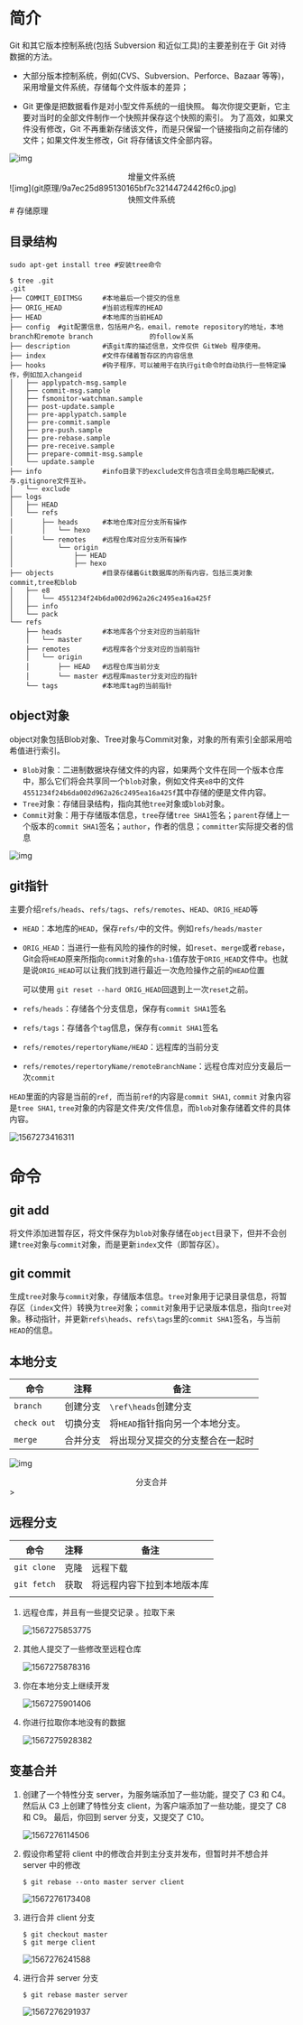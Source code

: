 # 简介

 Git 和其它版本控制系统(包括 Subversion 和近似工具)的主要差别在于 Git 对待数据的方法。

- 大部分版本控制系统，例如(CVS、Subversion、Perforce、Bazaar 等等)，采用增量文件系统，存储每个文件版本的差异；

-   Git 更像是把数据看作是对小型文件系统的一组快照。 每次你提交更新，它主要对当时的全部文件制作一个快照并保存这个快照的索引。 为了高效，如果文件没有修改，Git 不再重新存储该文件，而是只保留一个链接指向之前存储的文件；如果文件发生修改，Git 将存储该文件全部内容。

  ![img](git原理/498935a9ebaa0d553460df77f30a0110d35.jpg)

<center>增量文件系统</center>
![img](git原理/9a7ec25d895130165bf7c3214472442f6c0.jpg)

<center>快照文件系统</center>
# 存储原理

## 目录结构

```shell
sudo apt-get install tree #安装tree命令
```

```shell
$ tree .git
.git
├── COMMIT_EDITMSG     #本地最后一个提交的信息
├── ORIG_HEAD          #当前远程库的HEAD
├── HEAD               #本地库的当前HEAD     
├── config  #git配置信息，包括用户名，email，remote repository的地址，本地branch和remote branch              的follow关系
├── description        #该git库的描述信息，文件仅供 GitWeb 程序使用。
├── index              #文件存储着暂存区的内容信息
├── hooks              #钩子程序，可以被用于在执行git命令时自动执行一些特定操作，例如加入changeid
│   ├── applypatch-msg.sample
│   ├── commit-msg.sample
│   ├── fsmonitor-watchman.sample
│   ├── post-update.sample
│   ├── pre-applypatch.sample
│   ├── pre-commit.sample
│   ├── pre-push.sample
│   ├── pre-rebase.sample
│   ├── pre-receive.sample
│   ├── prepare-commit-msg.sample
│   └── update.sample
├── info               #info目录下的exclude文件包含项目全局忽略匹配模式，与.gitignore文件互补。
│   └── exclude
├── logs        
│   ├── HEAD
│   └── refs
│       ├── heads      #本地仓库对应分支所有操作
│       │   └── hexo
│       └── remotes    #远程仓库对应分支所有操作
│           └── origin
│               ├── HEAD
│               ├── hexo
├── objects            #目录存储着Git数据库的所有内容，包括三类对象commit,tree和blob
│   ├── e8
│   │   └── 4551234f24b6da002d962a26c2495ea16a425f
│   ├── info
│   └── pack
└── refs              
    ├── heads          #本地库各个分支对应的当前指针
    │   └── master
    ├── remotes        #远程库各个分支对应的当前指针
    │   └── origin
    │       ├── HEAD   #远程仓库当前分支
    │       └── master #远程库master分支对应的指针
    └── tags           #本地库tag的当前指针
```

## object对象

object对象包括Blob对象、Tree对象与Commit对象，对象的所有索引全部采用哈希值进行索引。

- `Blob`对象：二进制数据块存储文件的内容，如果两个文件在同一个版本仓库中，那么它们将会共享同一个`blob`对象，例如文件夹`e8`中的文件`4551234f24b6da002d962a26c2495ea16a425f`其中存储的便是文件内容。
- `Tree`对象：存储目录结构，指向其他`tree`对象或`blob`对象。
- `Commit`对象：用于存储版本信息，`tree`存储`tree SHA1`签名；`parent`存储上一个版本的`commit SHA1`签名；`author`，作者的信息；`committer`实际提交者的信息

![img](git原理/f8ea6e5527284b73f24250ee.jpg)

## git指针

主要介绍`refs/heads`、`refs/tags`、`refs/remotes`、`HEAD`、`ORIG_HEAD`等

- `HEAD`：本地库的`HEAD`，保存`refs/`中的文件。例如`refs/heads/master`

- `ORIG_HEAD`：当进行一些有风险的操作的时候，如`reset`、`merge`或者`rebase`，Git会将`HEAD`原来所指向`commit`对象的`sha-1`值存放于`ORIG_HEAD`文件中。也就是说`ORIG_HEAD`可以让我们找到进行最近一次危险操作之前的`HEAD`位置

  可以使用 `git reset --hard ORIG_HEAD`回退到上一次`reset`之前。

- `refs/heads`：存储各个分支信息，保存有`commit SHA1`签名

- `refs/tags`：存储各个`tag`信息，保存有`commit SHA1`签名

- `refs/remotes/repertoryName/HEAD`：远程库的当前分支

- `refs/remotes/repertoryName/remoteBranchName`：远程仓库对应分支最后一次`commit`

`HEAD`里面的内容是当前的`ref, `而当前`ref`的内容是`commit SHA1`, `commit` 对象内容是`tree SHA1`, `tree`对象的内容是文件夹/文件信息，而`blob`对象存储着文件的具体内容。

![1567273416311](git原理/1567273416311.png)

# 命令

## git add

将文件添加进暂存区，将文件保存为`blob`对象存储在`object`目录下，但并不会创建`tree`对象与`commit`对象，而是更新`index`文件（即暂存区）。

## git commit

生成`tree`对象与`commit`对象，存储版本信息。`tree`对象用于记录目录信息，将暂存区（`index`文件）转换为`tree`对象；`commit`对象用于记录版本信息，指向`tree`对象。移动指针，并更新`refs\heads`、`refs\tags`里的`commit SHA1`签名，与当前`HEAD`的信息。

## 本地分支

| 命令        | 注释     | 备注                             |
| ----------- | -------- | -------------------------------- |
| `branch`    | 创建分支 | `\ref\heads`创建分支             |
| `check out` | 切换分支 | 将`HEAD`指针指向另一个本地分支。 |
| `merge`     | 合并分支 | 将出现分叉提交的分支整合在一起时 |

![img](git原理/164217_rcn1_3452433.png)

<center>分支合并</center>>

## 远程分支

| 命令        | 注释 | 备注                       |
| ----------- | ---- | -------------------------- |
| `git clone` | 克隆 | 远程下载                   |
| `git fetch` | 获取 | 将远程内容下拉到本地版本库 |
|             |      |                            |

1. 远程仓库，并且有一些提交记录 。拉取下来

   ![1567275853775](git原理/1567275853775.png)

2. 其他人提交了一些修改至远程仓库

   ![1567275878316](git原理/1567275878316.png)

3. 你在本地分支上继续开发

   ![1567275901406](git原理/1567275901406.png)

4. 你进行拉取你本地没有的数据

   ![1567275928382](git原理/1567275928382.png)

## 变基合并

1. 创建了一个特性分支 server，为服务端添加了一些功能，提交了 C3 和 C4。 然后从 C3 上创建了特性分支 client，为客户端添加了一些功能，提交了 C8 和 C9。 最后，你回到 server 分支，又提交了 C10。

   ![1567276114506](git原理/1567276114506.png)

2. 假设你希望将 client 中的修改合并到主分支并发布，但暂时并不想合并 server 中的修改

   ```shell
   $ git rebase --onto master server client
   ```

   ![1567276173408](git原理/1567276173408.png)

3. 进行合并 client 分支

   ```shell
   $ git checkout master
   $ git merge client
   ```

   ![1567276241588](git原理/1567276241588.png)

4. 进行合并 server 分支

   ```shell
   $ git rebase master server
   ```

   ![1567276291937](git原理/1567276291937.png)